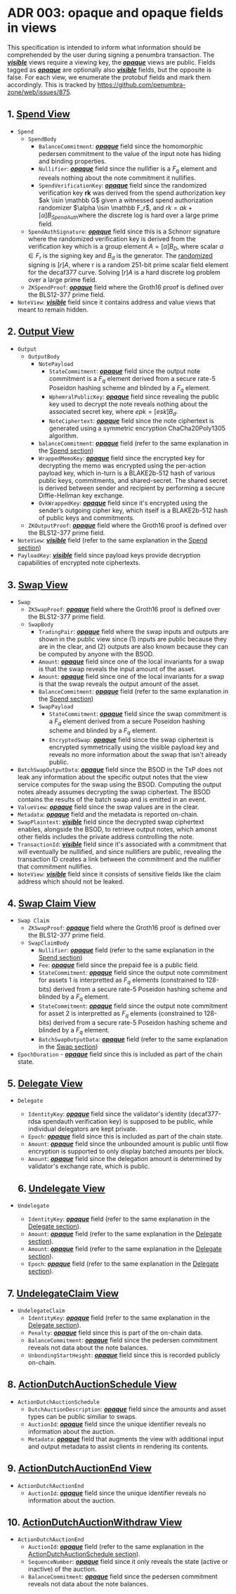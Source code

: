 # ADR 003: opaque and opaque fields in views

This specification is intended to inform what information should be comprehended by the user during signing a penumbra transaction. The <u><u>**_visible_**</u></u> views require a viewing key, the <u><u>**_opaque_**</u></u> views are public. Fields tagged as <u><u>**_opaque_**</u></u> are optionally also <u><u>**_visible_**</u></u> fields, but the opposite is false. For each view, we enumerate the protobuf fields and mark them accordingly. This is tracked by https://github.com/penumbra-zone/web/issues/875.

## 1. [Spend View](https://buf.build/penumbra-zone/penumbra/docs/78be1d64b1cb484ba4bc666d54dc76c5:penumbra.core.component.shielded_pool.v1#penumbra.core.component.shielded_pool.v1.Spend)

- `Spend`
  - `SpendBody`
    - `BalanceCommitment`: <u><u>**_opaque_**</u></u> field since the homomorphic pedersen commitment to the value of the input note has hiding and binding properties.
    - `Nullifier`: <u>**_opaque_**</u> field since the nullifier is a $F_q$ element and reveals nothing about the note commitment it nullifies.
    - `SpendVerificationKey`: <u>**_opaque_**</u> field since the randomized verification key **rk** was derived from the spend authorization key $ak \isin \mathbb G$ given a witnessed spend authorization randomizer $\alpha \isin \mathbb F_r$, and $rk = ak+[α]B_{SpendAuth​}$ where the discrete log is hard over a large prime field.
  - `SpendAuthSignature`: <u>**_opaque_**</u> field since this is a Schnorr signature where the randomized verification key is derived from the verification key which is a group element $A = [a]B_D$, where scalar $a∈F_r$ is the signing key and $B_d$ is the generator. The <u>randomized</u> signing is $[r]A$, where r is a random 251-bit prime scalar field element for the decaf377 curve. Solving $[r]A$ is a hard discrete log problem over a large prime field.
  - `ZKSpendProof`: <u>**_opaque_**</u> field where the Groth16 proof is defined over the BLS12-377 prime field.
- `NoteView`: <u>**_visible_**</u> field since it contains address and value views that meant to remain hidden.

## 2. [Output View](https://buf.build/penumbra-zone/penumbra/docs/78be1d64b1cb484ba4bc666d54dc76c5:penumbra.core.component.shielded_pool.v1#penumbra.core.component.shielded_pool.v1.Output)

- `Output`
  - `OutputBody`
    - `NotePayload`
      - `StateCommitment`: <u>**_opaque_**</u> field since the output note commitment is a $F_q$ element derived from a secure rate-5 Poseidon hashing scheme and blinded by a $F_q$ element.
      - `WphemralPublicKey`: <u>**_opaque_**</u> field since revealing the public key used to decrypt the note reveals nothing about the associated secret key, where $epk = [esk]B_d$.
      - `NoteCiphertext`: <u>**_opaque_**</u> field since the note ciphertext is generated using a symmetric encryption ChaCha20Poly1305 algorithm.
    - `balanceCommitment`: <u>**_opaque_**</u> field (refer to the same explanation in the [Spend section](#1-spend-view))
    - `WrappedMemoKey`: <u>**_opaque_**</u> field since the encrypted key for decrypting the memo was encrypted using the per-action payload key, which in-turn is a BLAKE2b-512 hash of various public keys, commitments, and shared-secret. The shared secret is derived between sender and recipient by performing a secure Diffie-Hellman key exchange.
    - `OvkWrappedKey`: <u>**_opaque_**</u> field since it's encrypted using the sender’s outgoing cipher key, which itself is a BLAKE2b-512 hash of public keys and commitments.
  - `ZKOutputProof`: <u>**_opaque_**</u> field where the Groth16 proof is defined over the BLS12-377 prime field.
- `NoteView`: <u>**_visible_**</u> field (refer to the same explanation in the [Spend section](#1-spend-view))
- `PayloadKey`: <u>**_visible_**</u> field since payload keys provide decryption capabilities of encrypted note ciphertexts.

## 3. [Swap View](https://buf.build/penumbra-zone/penumbra/docs/78be1d64b1cb484ba4bc666d54dc76c5:penumbra.core.component.dex.v1#penumbra.core.component.dex.v1.Swap)

- `Swap`
  - `ZKSwapProof`: <u>**_opaque_**</u> field where the Groth16 proof is defined over the BLS12-377 prime field.
  - `SwapBody`
    - `TradingPair`: <u>**_opaque_**</u> field where the swap inputs and outputs are shown in the public view since (1) inputs are public because they are in the clear, and (2) outputs are also known because they can be computed by anyone with the BSOD.
    - `Amount`: <u>**_opaque_**</u> field since one of the local invariants for a swap is that the swap reveals the input amount of the asset.
    - `Amount`: <u>**_opaque_**</u> field since one of the local invariants for a swap is that the swap reveals the output amount of the asset.
    - `BalanceCommitment`: <u>**_opaque_**</u> field (refer to the same explanation in the [Spend section](#1-spend-view))
    - `SwapPayload`
      - `StateCommitment`: <u>**_opaque_**</u> field since the swap commitment is a $F_q$ element derived from a secure Poseidon hashing scheme and blinded by a $F_q$ element.
      - `EncryptedSwap`: <u>**_opaque_**</u> field since the swap ciphertext is encrypted symmetrically using the visible payload key and reveals no more information about the swap that isn't already public.
- `BatchSwapOutputData`: <u>**_opaque_**</u> field since the BSOD in the TxP does not leak any information about the specific output notes that the view service computes for the swap using the BSOD. Computing the output notes already assumes decrypting the swap ciphertext. The BSOD contains the results of the batch swap and is emitted in an event.
- `ValueView`: <u>**_opaque_**</u> field since the swap values are in the clear.
- `Metadata`: <u>**_opaque_**</u> field and the metadata is reported on-chain.
- `SwapPlaintext`: <u>**_visible_**</u> field since the decrypted swap ciphertext enables, alongside the BSOD, to retrieve output notes, which amonst other fields includes the private address controlling the note.
- `TransactionId`: <u>**_visible_**</u> field since it's associated with a commitment that will eventually be nullified, and since nullifiers are public, revealing the transaction ID creates a link between the commitment and the nullifier that commitment nullifies.
- `NoteView`: <u>**_visible_**</u> field since it consists of sensitive fields like the claim address which should not be leaked.

## 4. [Swap Claim View](https://buf.build/penumbra-zone/penumbra/docs/78be1d64b1cb484ba4bc666d54dc76c5/penumbra.core.component.dex.v1#penumbra.core.component.dex.v1.SwapClaim)

- `Swap Claim`
  - `ZKSwapProof`: <u>**_opaque_**</u> field where the Groth16 proof is defined over the BLS12-377 prime field.
  - `SwapClaimBody`
    - `Nullifier`: <u>**_opaque_**</u> field (refer to the same explanation in the [Spend section](#1-spend-view))
    - `Fee`: <u>**_opaque_**</u> field since the prepaid fee is a public field.
    - `StateCommitment`: <u>**_opaque_**</u> field since the output note commitment for assets 1 is interpretted as $F_q$ elements (constrained to 128-bits) derived from a secure rate-5 Poseidon hashing scheme and blinded by a $F_q$ element.
    - `StateCommitment`: <u>**_opaque_**</u> field since the output note commitment for asset 2 is interpretted as $F_q$ elements (constrained to 128-bits) derived from a secure rate-5 Poseidon hashing scheme and blinded by a $F_q$ element.
    - `BatchSwapOutputData`: <u>**_opaque_**</u> field (refer to the same explanation in the [Swap section](#3-swap-view))
- `EpochDuration` - <u>**_opaque_**</u> field since this is included as part of the chain state.

## 5. [Delegate View](https://buf.build/penumbra-zone/penumbra/docs/78be1d64b1cb484ba4bc666d54dc76c5:penumbra.core.component.stake.v1#penumbra.core.component.stake.v1.Delegate)

- `Delegate`

  - `IdentityKey`: <u>**_opaque_**</u> field since the validator's identity (decaf377-rdsa spendauth verification key) is supposed to be public, while individual delegators are kept private.
  - `Epoch`: <u>**_opaque_**</u> field since this is included as part of the chain state.
  - `Amount`: <u>**_opaque_**</u> field since the unbounded amount is public until flow encryption is supported to only display batched amounts per block.
  - `Amount`: <u>**_opaque_**</u> field since the delegation amount is determined by validator's exchange rate, which is public.

  ## 6. [Undelegate View](https://buf.build/penumbra-zone/penumbra/docs/78be1d64b1cb484ba4bc666d54dc76c5:penumbra.core.component.stake.v1#penumbra.core.component.stake.v1.Undelegate)

- `Undelegate`
  - `IdentityKey`: <u>**_opaque_**</u> field (refer to the same explanation in the [Delegate section](#5-delegate-view)).
  - `Amount`: <u>**_opaque_**</u> field (refer to the same explanation in the [Delegate section](#5-delegate-view)).
  - `Amount`: <u>**_opaque_**</u> field (refer to the same explanation in the [Delegate section](#5-delegate-view)).
  - `Epoch`: <u>**_opaque_**</u> field (refer to the same explanation in the [Delegate section](#5-delegate-view)).

## 7. [UndelegateClaim View](https://buf.build/penumbra-zone/penumbra/docs/78be1d64b1cb484ba4bc666d54dc76c5:penumbra.core.component.stake.v1#penumbra.core.component.stake.v1.UndelegateClaim)

- `UndelegateClaim `
  - `IdentityKey`: <u>**_opaque_**</u> field (refer to the same explanation in the [Delegate section](#5-delegate-view)).
  - `Penalty`: <u>**_opaque_**</u> field since this is part of the on-chain data.
  - `BalanceCommitment`: <u>**_opaque_**</u> field since the pedersen commitment reveals not data about the note balances.
  - `UnbondingStartHeight`: <u>**_opaque_**</u> field since this is recorded publicly on-chain.

## 8. [ActionDutchAuctionSchedule View](https://buf.build/penumbra-zone/penumbra/docs/78be1d64b1cb484ba4bc666d54dc76c5/penumbra.core.component.auction.v1alpha1#penumbra.core.component.auction.v1alpha1.ActionDutchAuctionSchedule)

- `ActionDutchAuctionSchedule`
  - `DutchAuctionDescription`: <u>**_opaque_**</u> field since the amounts and asset types can be public similiar to swaps.
  - `AuctionId`: <u>**_opaque_**</u> field since the unique identifier reveals no information about the auction.
  - `Metadata`: <u>**_opaque_**</u> field that augments the view with additional input and output metadata to assist clients in rendering its contents.

## 9. [ActionDutchAuctionEnd View](https://buf.build/penumbra-zone/penumbra/docs/78be1d64b1cb484ba4bc666d54dc76c5:penumbra.core.component.auction.v1alpha1#penumbra.core.component.auction.v1alpha1.ActionDutchAuctionEnd)

- `ActionDutchAuctionEnd`
  - `AuctionId`: <u>**_opaque_**</u> field since the unique identifier reveals no information about the auction.

## 10. [ActionDutchAuctionWithdraw View](https://buf.build/penumbra-zone/penumbra/docs/78be1d64b1cb484ba4bc666d54dc76c5:penumbra.core.component.auction.v1alpha1#penumbra.core.component.auction.v1alpha1.ActionDutchAuctionWithdraw)

- `ActionDutchAuctionEnd`
  - `AuctionId`: <u>**_opaque_**</u> field (refer to the same explanation in the [ActionDutchAuctionSchedule section](#1-delegate)).
  - `SequenceNumber`: <u>**_opaque_**</u> field since it only reveals the state (active or inactive) of the auction.
  - `BalanceCommitment`: <u>**_opaque_**</u> field since the pedersen commitment reveals not data about the note balances.
